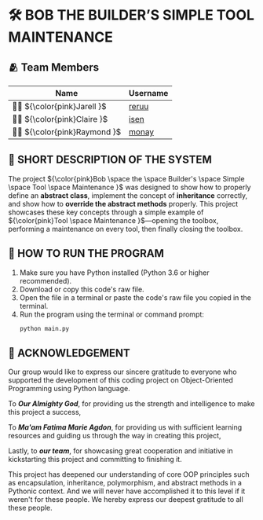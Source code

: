 # **🛠️ BOB THE BUILDER’S SIMPLE TOOL MAINTENANCE**

##  🫂 **Team Members** 
| Name | Username |
|------|----------|
| 👦🏻 ${\color{pink}Jarell }$ | [reruu](https://github.com/reruu) |
| 👧🏻 ${\color{pink}Claire }$ | [isen](https://github.com/ari5en) |
| 👦🏻 ${\color{pink}Raymond }$ | [monay](https://github.com/Monay-mamon) |

## 📝 **SHORT DESCRIPTION OF THE SYSTEM**
The project ${\color{pink}Bob \space the \space Builder's \space Simple \space Tool \space Maintenance }$ was designed to show how to properly define an __**abstract class**__, implement the concept of __**inheritance**__ correctly,
and show how to __**override the abstract methods**__ properly. This project showcases these key concepts through a simple example of ${\color{pink}Tool \space Maintenance }$—opening the toolbox, performing a maintenance on every tool, then finally closing the toolbox.

## 🧠 **HOW TO RUN THE PROGRAM**

1. Make sure you have Python installed (Python 3.6 or higher recommended).
2. Download or copy this code's raw file.
3. Open the file in a terminal or paste the code's raw file you copied in the terminal.
4. Run the program using the terminal or command prompt:
   ```bash
   python main.py

## __📜 ACKNOWLEDGEMENT__
Our group would like to express our sincere gratitude to everyone who supported the development of this coding project on Object-Oriented Programming using Python language.

To ***Our Almighty God***, for providing us the strength and intelligence to make this project a success,

To ***Ma'am Fatima Marie Agdon***, for providing us with sufficient learning resources and guiding us through the way in creating this project,

Lastly, to ***our team***, for showcasing great cooperation and initiative in kickstarting this project and committing to finishing it.


This project has deepened our understanding of core OOP principles such as encapsulation, inheritance, polymorphism, and abstract methods in a Pythonic context. 
And we will never have accomplished it to this level if it weren't for these people. We hereby express our deepest gratitude to all these people.
